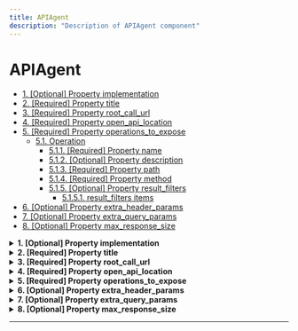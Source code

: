 ```yaml
---
title: APIAgent
description: "Description of APIAgent component"
---
```


# APIAgent

- [1. [Optional] Property implementation](#implementation)
- [2. [Required] Property title](#title)
- [3. [Required] Property root_call_url](#root_call_url)
- [4. [Required] Property open_api_location](#open_api_location)
- [5. [Required] Property operations_to_expose](#operations_to_expose)
  - [5.1. Operation](#autogenerated_heading_2)
    - [5.1.1. [Required] Property name](#operations_to_expose_items_name)
    - [5.1.2. [Optional] Property description](#operations_to_expose_items_description)
    - [5.1.3. [Required] Property path](#operations_to_expose_items_path)
    - [5.1.4. [Required] Property method](#operations_to_expose_items_method)
    - [5.1.5. [Optional] Property result_filters](#operations_to_expose_items_result_filters)
      - [5.1.5.1. result_filters items](#autogenerated_heading_3)
- [6. [Optional] Property extra_header_params](#extra_header_params)
- [7. [Optional] Property extra_query_params](#extra_query_params)
- [8. [Optional] Property max_response_size](#max_response_size)

<details>
<summary>
<strong> <a name="implementation"></a>1. [Optional] Property implementation</strong>  

</summary>
<blockquote>

|              |         |
| ------------ | ------- |
| **Type**     | `const` |
| **Required** | No      |

Specific value: `"APIAgent"`

</blockquote>
</details>

<details>
<summary>
<strong> <a name="title"></a>2. [Required] Property title</strong>  

</summary>
<blockquote>

**Title:** Title

|              |          |
| ------------ | -------- |
| **Type**     | `string` |
| **Required** | Yes      |

**Description:** Title of the API

</blockquote>
</details>

<details>
<summary>
<strong> <a name="root_call_url"></a>3. [Required] Property root_call_url</strong>  

</summary>
<blockquote>

**Title:** Root Call Url

|              |          |
| ------------ | -------- |
| **Type**     | `string` |
| **Required** | Yes      |

**Description:** Root URL of the API to call

</blockquote>
</details>

<details>
<summary>
<strong> <a name="open_api_location"></a>4. [Required] Property open_api_location</strong>  

</summary>
<blockquote>

**Title:** Open Api Location

|              |          |
| ------------ | -------- |
| **Type**     | `string` |
| **Required** | Yes      |

**Description:** Location of the OpenAPI schema

</blockquote>
</details>

<details>
<summary>
<strong> <a name="operations_to_expose"></a>5. [Required] Property operations_to_expose</strong>  

</summary>
<blockquote>

**Title:** Operations To Expose

|              |         |
| ------------ | ------- |
| **Type**     | `array` |
| **Required** | Yes     |

**Description:** Operations to expose

|                      | Array restrictions |
| -------------------- | ------------------ |
| **Min items**        | N/A                |
| **Max items**        | N/A                |
| **Items unicity**    | False              |
| **Additional items** | False              |
| **Tuple validation** | See below          |

| Each item of this array must be          | Description |
| ---------------------------------------- | ----------- |
| [Operation](#operations_to_expose_items) | -           |

### <a name="autogenerated_heading_2"></a>5.1. Operation

|                           |                                                                           |
| ------------------------- | ------------------------------------------------------------------------- |
| **Type**                  | `object`                                                                  |
| **Required**              | No                                                                        |
| **Additional properties** | [[Any type: allowed]](# "Additional Properties of any type are allowed.") |
| **Defined in**            | #/$defs/Operation                                                         |

<details>
<summary>
<strong> <a name="operations_to_expose_items_name"></a>5.1.1. [Required] Property name</strong>  

</summary>
<blockquote>

**Title:** Name

|              |          |
| ------------ | -------- |
| **Type**     | `string` |
| **Required** | Yes      |

**Description:** Name of the operation

</blockquote>
</details>

<details>
<summary>
<strong> <a name="operations_to_expose_items_description"></a>5.1.2. [Optional] Property description</strong>  

</summary>
<blockquote>

**Title:** Description

|              |          |
| ------------ | -------- |
| **Type**     | `string` |
| **Required** | No       |
| **Default**  | `null`   |

**Description:** Description of the operation

</blockquote>
</details>

<details>
<summary>
<strong> <a name="operations_to_expose_items_path"></a>5.1.3. [Required] Property path</strong>  

</summary>
<blockquote>

**Title:** Path

|              |          |
| ------------ | -------- |
| **Type**     | `string` |
| **Required** | Yes      |

**Description:** Path of the operation. Must match exactly including path parameters

</blockquote>
</details>

<details>
<summary>
<strong> <a name="operations_to_expose_items_method"></a>5.1.4. [Required] Property method</strong>  

</summary>
<blockquote>

**Title:** Method

|              |          |
| ------------ | -------- |
| **Type**     | `string` |
| **Required** | Yes      |

**Description:** HTTP method of the operation.  get and post are supported

</blockquote>
</details>

<details>
<summary>
<strong> <a name="operations_to_expose_items_result_filters"></a>5.1.5. [Optional] Property result_filters</strong>  

</summary>
<blockquote>

**Title:** Result Filters

|              |                   |
| ------------ | ----------------- |
| **Type**     | `array of string` |
| **Required** | No                |
| **Default**  | `null`            |

**Description:** Filters to apply to the result of the operation per json ref spec

|                      | Array restrictions |
| -------------------- | ------------------ |
| **Min items**        | N/A                |
| **Max items**        | N/A                |
| **Items unicity**    | False              |
| **Additional items** | False              |
| **Tuple validation** | See below          |

| Each item of this array must be                                          | Description |
| ------------------------------------------------------------------------ | ----------- |
| [result_filters items](#operations_to_expose_items_result_filters_items) | -           |

##### <a name="autogenerated_heading_3"></a>5.1.5.1. result_filters items

|              |          |
| ------------ | -------- |
| **Type**     | `string` |
| **Required** | No       |

</blockquote>
</details>

</blockquote>
</details>

<details>
<summary>
<strong> <a name="extra_header_params"></a>6. [Optional] Property extra_header_params</strong>  

</summary>
<blockquote>

**Title:** Extra Header Params

|                           |                                                                           |
| ------------------------- | ------------------------------------------------------------------------- |
| **Type**                  | `object`                                                                  |
| **Required**              | No                                                                        |
| **Additional properties** | [[Any type: allowed]](# "Additional Properties of any type are allowed.") |
| **Default**               | `{}`                                                                      |

**Description:** Extra header parameters to add to every call. This can be a jinja template where the variables in the template are ENV variables (matching case)

</blockquote>
</details>

<details>
<summary>
<strong> <a name="extra_query_params"></a>7. [Optional] Property extra_query_params</strong>  

</summary>
<blockquote>

**Title:** Extra Query Params

|                           |                                                                           |
| ------------------------- | ------------------------------------------------------------------------- |
| **Type**                  | `object`                                                                  |
| **Required**              | No                                                                        |
| **Additional properties** | [[Any type: allowed]](# "Additional Properties of any type are allowed.") |
| **Default**               | `{}`                                                                      |

**Description:** Extra query parameters to add to every call. This can be a jinja template where the variables in the template are ENV variables (matching case)

</blockquote>
</details>

<details>
<summary>
<strong> <a name="max_response_size"></a>8. [Optional] Property max_response_size</strong>  

</summary>
<blockquote>

**Title:** Max Response Size

|              |           |
| ------------ | --------- |
| **Type**     | `integer` |
| **Required** | No        |
| **Default**  | `51200`   |

**Description:** Maximum size of response content to allow. If the response is larger than this, an error will be raised. Default is 50k

</blockquote>
</details>

----------------------------------------------------------------------------------------------------------------------------

